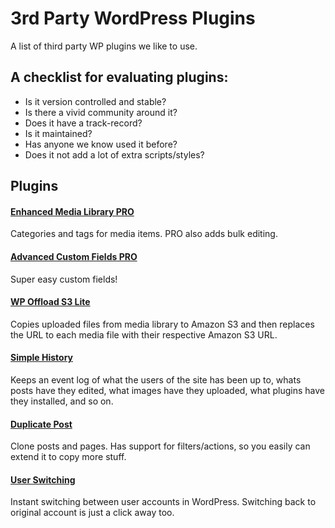 # 3rd Party WordPress Plugins
A list of third party WP plugins we like to use. 

## A checklist for evaluating plugins:
- Is it version controlled and stable?
- Is there a vivid community around it?
- Does it have a track-record?
- Is it maintained? 
- Has anyone we know used it before?
- Does it not add a lot of extra scripts/styles?

## Plugins
#### [Enhanced Media Library PRO](https://sv.wordpress.org/plugins/enhanced-media-library/) 
Categories and tags for media items. PRO also adds bulk editing.

#### [Advanced Custom Fields PRO](https://www.advancedcustomfields.com/)
Super easy custom fields!

#### [WP Offload S3 Lite](https://sv.wordpress.org/plugins/amazon-s3-and-cloudfront/)
Copies uploaded files from media library to Amazon S3 and then replaces the URL to each media file with their respective Amazon S3 URL.

#### [Simple History](https://wordpress.org/plugins/simple-history/)
Keeps an event log of what the users of the site has been up to, whats posts have they edited, what images have they uploaded, what plugins have they installed, and so on.

#### [Duplicate Post](https://wordpress.org/plugins/duplicate-post/)
Clone posts and pages. Has support for filters/actions, so you easily can extend it to copy more stuff.

#### [User Switching](https://wordpress.org/plugins/user-switching/)
Instant switching between user accounts in WordPress. Switching back to original account is just a click away too.

